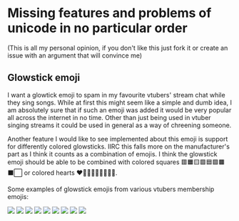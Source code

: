 # Missing features and problems of unicode in no particular order

(This is all my personal opinion, if you don't like this just fork it or create an issue with an argument that will convince me)

## Glowstick emoji
I want a glowtick emoji to spam in my favourite vtubers' stream chat while they sing songs.
While at first this might seem like a simple and dumb idea, I am absolutely sure that if such an emoji was added it would be very popular all across the internet in no time.
Other than just being used in vtuber singing streams it could be used in general as a way of chreening someone.

Another feature I would like to see implemented about this emoji is support for differently colored glowsticks.
IIRC this falls more on the manufacturer's part as I think it counts as a combination of emojis. I think the glowstick emoji should be able to be combined with colored squares 🟥🟧🟨🟩🟦🟪🟫⬛⬜ or colored hearts ❤️🧡💛💚💙💜🤎🖤🤍.

Some examples of glowstick emojis from various vtubers membership emojis:

![](https://yt3.ggpht.com/QMw6dfwypZfQ2rZ3GZdqFy3_XjIHA8Dc3EMolvo7BLmWUs7cPjo345qg_IelgxZQ_7xpYDC0=w48-h48-c-k-nd)
![](https://yt3.ggpht.com/Lv9cZ4SoNemADW-dXXQFH97DY9q4O8tm2PQ-A5IwsVkiRy_YhGORB0QfjwIJVpP5as2sHvCS=w48-h48-c-k-nd)
![](https://yt3.ggpht.com/VaogciEO8gNsynm7Sns8fW2gXs--l0kkYBpFCy5u5KGLX3o1Ew2-D3FFVVnT8A8nE9zfTpnf=w48-h48-c-k-nd)
![](https://yt3.ggpht.com/7r1-z2IV6KmbDXqN865hMFgsyi_rbUSAGNA7Ze3DFhypLrUei4o5FfvK06DU0zk0iNGAkMc6j4A=w48-h48-c-k-nd)
![](https://yt3.ggpht.com/aYFvdU7tqshu2CUse_TB3C4feXSCYUE7FleeK64m7kwUAR0Bjpi0laTMD4ZTG3BtJ7smrp_2CQ=w48-h48-c-k-nd)
![](https://yt3.ggpht.com/UOIzJyP6KCIjRneHxqFLYkHcejvKz7TKnS7piWr4_WJSOnGmcjRJOHTrjU1LlH7Q0eeEfyS4lw=w48-h48-c-k-nd)
![](https://yt3.ggpht.com/ZEnPpdFnks7YS9gXPBOZnzAD4Vpd0RGFk4tuEFoxd-bffnqwoD8Bjpsx7OLMsOLcathOoUEl=w48-h48-c-k-nd)
![](https://yt3.ggpht.com/eVne5erNuGdmUx8Km7VeILA6TOHoePjjXQRIxDqYCRv_TR4O-qc7rp9Kr499CR1HHIeeY4YAWBM=w48-h48-c-k-nd)
![](https://yt3.ggpht.com/0HhbNBFV20ukjVWbSeNw_XRXVFk7YwAxskVlw2ZKRurnWHTiK9aw9D8zsg60Ne3LnEY3GzghIhY=w48-h48-c-k-nd)

